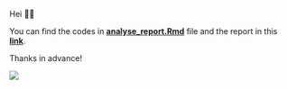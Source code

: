 Hei 🖖🏼

You can find the codes in [**analyse_report.Rmd**](https://github.com/busenurk/UiOreport/blob/gh-pages/analyse_report.Rmd) file and the report in this [**link**](https://busenurk.github.io/UiOreport/analyse_report.html).

Thanks in advance!


![](https://media.giphy.com/media/kTvwgo914ITGR5WjEU/giphy.gif)
